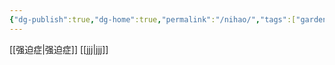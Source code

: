 ```yaml
---
{"dg-publish":true,"dg-home":true,"permalink":"/nihao/","tags":["gardenEntry"],"dgPassFrontmatter":true,"created":"2023-09-29T22:57:39.467+08:00","updated":"2025-09-27T13:27:29.728+08:00"}
---
```


[[强迫症\|强迫症]]
[[jjj\|jjj]]

